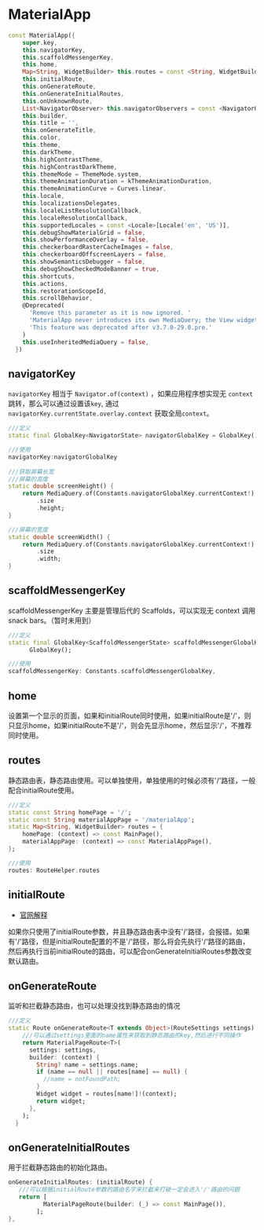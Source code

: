 # MaterialApp

```dart
const MaterialApp({
    super.key,
    this.navigatorKey,
    this.scaffoldMessengerKey,
    this.home,
    Map<String, WidgetBuilder> this.routes = const <String, WidgetBuilder>{},
    this.initialRoute,
    this.onGenerateRoute,
    this.onGenerateInitialRoutes,
    this.onUnknownRoute,
    List<NavigatorObserver> this.navigatorObservers = const <NavigatorObserver>[],
    this.builder,
    this.title = '',
    this.onGenerateTitle,
    this.color,
    this.theme,
    this.darkTheme,
    this.highContrastTheme,
    this.highContrastDarkTheme,
    this.themeMode = ThemeMode.system,
    this.themeAnimationDuration = kThemeAnimationDuration,
    this.themeAnimationCurve = Curves.linear,
    this.locale,
    this.localizationsDelegates,
    this.localeListResolutionCallback,
    this.localeResolutionCallback,
    this.supportedLocales = const <Locale>[Locale('en', 'US')],
    this.debugShowMaterialGrid = false,
    this.showPerformanceOverlay = false,
    this.checkerboardRasterCacheImages = false,
    this.checkerboardOffscreenLayers = false,
    this.showSemanticsDebugger = false,
    this.debugShowCheckedModeBanner = true,
    this.shortcuts,
    this.actions,
    this.restorationScopeId,
    this.scrollBehavior,
    @Deprecated(
      'Remove this parameter as it is now ignored. '
      'MaterialApp never introduces its own MediaQuery; the View widget takes care of that. '
      'This feature was deprecated after v3.7.0-29.0.pre.'
    )
    this.useInheritedMediaQuery = false,
  })
```

## navigatorKey

`navigatorKey` 相当于 `Navigator.of(context)` ，如果应用程序想实现无 `context` 跳转，那么可以通过设置该`key`, 通过 `navigatorKey.currentState.overlay.context` 获取全局`context`。

```dart
///定义
static final GlobalKey<NavigatorState> navigatorGlobalKey = GlobalKey();

///使用
navigatorKey:navigatorGlobalKey
    
///获取屏幕长宽
///屏幕的高度
static double screenHeight() {
    return MediaQuery.of(Constants.navigatorGlobalKey.currentContext!)
        .size
        .height;
}

///屏幕的宽度
static double screenWidth() {
    return MediaQuery.of(Constants.navigatorGlobalKey.currentContext!)
        .size
        .width;
}
```

## scaffoldMessengerKey

scaffoldMessengerKey 主要是管理后代的 Scaffolds，可以实现无 context 调用 snack bars。（暂时未用到）

```dart
///定义
static final GlobalKey<ScaffoldMessengerState> scaffoldMessengerGlobalKey =
      GlobalKey();

///使用
scaffoldMessengerKey: Constants.scaffoldMessengerGlobalKey,
```

## home

设置第一个显示的页面，如果和initialRoute同时使用，如果initialRoute是'/'，则只显示home，如果initialRoute不是'/'，则会先显示home，然后显示'/'，不推荐同时使用。

## routes

静态路由表，静态路由使用。可以单独使用，单独使用的时候必须有'/'路径，一般配合initialRoute使用。

```dart
///定义
static const String homePage = '/';
static const String materialAppPage = '/materialApp';
static Map<String, WidgetBuilder> routes = {
    homePage: (context) => const MainPage(),
    materialAppPage: (context) => const MaterialAppPage(),
};

///使用
routes: RouteHelper.routes
```

## initialRoute

+ [官网解释](https://api.flutter.dev/flutter/material/MaterialApp/initialRoute.html)

如果你只使用了initialRoute参数，并且静态路由表中没有'/'路径，会报错。如果有'/'路径，但是initialRoute配置的不是'/'路径，那么将会先执行'/'路径的路由，然后再执行当前initialRoute的路由，可以配合onGenerateInitialRoutes参数改变默认路由。

## onGenerateRoute

监听和拦截静态路由，也可以处理没找到静态路由的情况

```dart
///定义
static Route onGenerateRoute<T extends Object>(RouteSettings settings) {
    ///可以通过settings里面的name属性来获取到静态路由的key,然后进行不同操作
    return MaterialPageRoute<T>(
      settings: settings,
      builder: (context) {
        String? name = settings.name;
        if (name == null || routes[name] == null) {
          //name = notFoundPath;
        }
        Widget widget = routes[name!]!(context);
        return widget;
      },
    );
  }
```

## onGenerateInitialRoutes

用于拦截静态路由的初始化路由。

```dart
onGenerateInitialRoutes: (initialRoute) {
   ///可以根据initialRoute参数的路由名字来拦截来打破一定会进入'/'路由的问题
   return [
          MaterialPageRoute(builder: (_) => const MainPage()),
        ];
},
```

